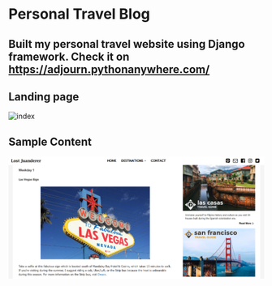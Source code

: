 # Personal Travel Blog
## Built my personal travel website using Django framework. Check it on https://adjourn.pythonanywhere.com/

## Landing page
![index](index.png)


## Sample Content
![content](content.png)


